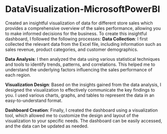 # DataVisualization-MicrosoftPowerBI
Created an insightful visualization of data for different store sales which provides a comprehensive overview of the sales performance, allowing you to make informed decisions for the business.
To create this insightful dashboard, I followed the following processes:
**Data Collection**: I first collected the relevant data from the Excel file, including information such as sales revenue, product categories, and customer demographics.

**Data Analysis**: I then analyzed the data using various statistical techniques and tools to identify trends, patterns, and correlations. This helped me to understand the underlying factors influencing the sales performance of each region.

**Visualization Design**: Based on the insights gained from the data analysis, I designed the visualization to effectively communicate the key findings to you. I used various charts, graphs, and tables to represent the data in an easy-to-understand format.

**Dashboard Creation**: Finally, I created the dashboard using a visualization tool, which allowed me to customize the design and layout of the visualization to your specific needs. The dashboard can be easily accessed, and the data can be updated as needed.
